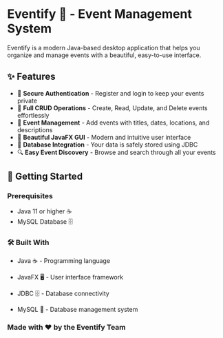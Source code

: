 # Eventify 🎉 - Event Management System

Eventify is a modern Java-based desktop application that helps you organize and manage events with a beautiful, easy-to-use interface.

## ✨ Features

- 🔐 **Secure Authentication** - Register and login to keep your events private
- 🎯 **Full CRUD Operations** - Create, Read, Update, and Delete events effortlessly
- 📅 **Event Management** - Add events with titles, dates, locations, and descriptions
- 🎨 **Beautiful JavaFX GUI** - Modern and intuitive user interface
- 💾 **Database Integration** - Your data is safely stored using JDBC
- 🔍 **Easy Event Discovery** - Browse and search through all your events

## 🚀 Getting Started

### Prerequisites

- Java 11 or higher ☕
- MySQL Database 🗄️
  
### 🛠️ Built With
- Java ☕ - Programming language

- JavaFX 🖥️ - User interface framework

- JDBC 🗄️ - Database connectivity

- MySQL 🐬 - Database management system

### Made with ❤️ by the Eventify Team

